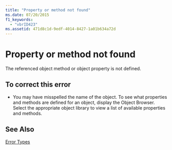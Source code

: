 ```yaml
---
title: "Property or method not found"
ms.date: 07/20/2015
f1_keywords: 
  - "vbrID423"
ms.assetid: 471d8c1d-9edf-4014-8427-1a01b634a72d
---
```

# Property or method not found
The referenced object method or object property is not defined.  
  
## To correct this error  
  
-   You may have misspelled the name of the object. To see what properties and methods are defined for an object, display the Object Browser. Select the appropriate object library to view a list of available properties and methods.  
  
## See Also  
 [Error Types](../../../visual-basic/programming-guide/language-features/error-types.md)
